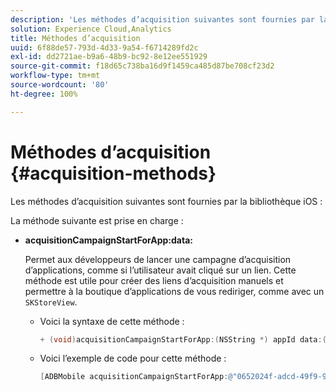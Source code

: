 ```yaml
---
description: 'Les méthodes d’acquisition suivantes sont fournies par la bibliothèque iOS : '
solution: Experience Cloud,Analytics
title: Méthodes d’acquisition
uuid: 6f88de57-793d-4d33-9a54-f6714289fd2c
exl-id: dd2721ae-b9a6-48b9-bc92-8e12ee551929
source-git-commit: f18d65c738ba16d9f1459ca485d87be708cf23d2
workflow-type: tm+mt
source-wordcount: '80'
ht-degree: 100%

---
```


# Méthodes d’acquisition {#acquisition-methods}

Les méthodes d’acquisition suivantes sont fournies par la bibliothèque iOS :

La méthode suivante est prise en charge :

* **acquisitionCampaignStartForApp:data:**

   Permet aux développeurs de lancer une campagne d’acquisition d’applications, comme si l’utilisateur avait cliqué sur un lien. Cette méthode est utile pour créer des liens d’acquisition manuels et permettre à la boutique d’applications de vous rediriger, comme avec un `SKStoreView`.

   * Voici la syntaxe de cette méthode :

      ```objective-c
      + (void)acquisitionCampaignStartForApp:(NSString *) appId data:(NSDictionary *)data; 
      ```

   * Voici l’exemple de code pour cette méthode :

      ```objective-c
      [ADBMobile acquisitionCampaignStartForApp:@"0652024f-adcd-49f9-9bd7-2552a4564d2f" data:@{@"custom.key":@"value"}]; 
      ```
